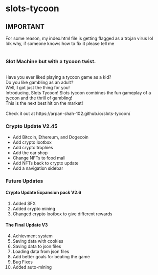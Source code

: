 # slots-tycoon
## IMPORTANT
For some reason, my index.html file is getting flagged as a trojan virus lol <br/>
Idk why, if someone knows how to fix it please tell me <br/>
<br/>
### Slot Machine but with a tycoon twist.
<br/>
Have you ever liked playing a tycoon game as a kid? <br/>
Do you like gambling as an adult? <br/>
Well, I got just the thing for you! <br/>
Introducing, Slots Tycoon! Slots tycoon combines the fun gameplay of a tycoon and the thrill of gambling! <br/>
This is the next best hit on the market! <br/>
<br/>
Check it out at https://arpan-shah-102.github.io/slots-tycoon/ <br/>

### Crypto Update V2.45
- Add Bitcoin, Ethereum, and Dogecoin
- Add crypto lootbox
- Add crypto trophies
- Add the car shop
- Change NFTs to food mall
- Add NFTs back to crypto update
- Add a navigation sidebar

### Future Updates
#### Crypto Update Expansion pack V2.6
1. Added SFX
2. Added crypto mining
3. Changed crypto lootbox to give different rewards

#### The Final Update V3
4. Achievment system
5. Saving data with cookies
6. Saving data to json files
7. Loading data from json files
8. Add better goals for beating the game
9. Bug Fixes
10. Added auto-mining